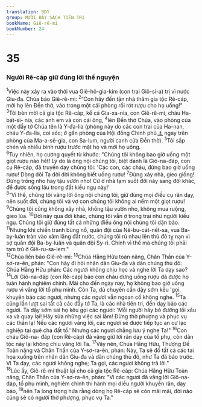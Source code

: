 ```yaml
---
translation: BDY
group: MƯỜI BẢY SÁCH TIÊN TRI
bookName: Giê-rê-mi 
bookNumber: 24
---
```


<div class="title"><h1>35</h1><h3>Người Rê-cáp giữ đúng lời thề nguyện</h3></div>
<span class="verse gie_35_1"><sup>1</sup>Việc này xảy ra vào thời vua Giê-hô-gia-kim (con trai Giô-si-a) trị vì nước Giu-đa. Chúa bảo Giê-rê-mi: </span>
<span class="verse gie_35_2"><sup>2</sup>“Con hãy đến tận nhà thăm gia tộc Rê-cáp, mời họ lên Đền thờ, vào trong một cái phòng rồi rót rượu cho họ uống!&#34;<br/></span>
<span class="verse gie_35_3"><sup>3</sup>Tôi bèn mời cả gia tộc Rê-cáp, kể cả Gia-xa-nia, con Giê-rê-mi, cháu Ha-bát-si- nia, các anh em và con cái ông, </span>
<span class="verse gie_35_4"><sup>4</sup>lên Đền thờ Chúa, vào phòng của một đầy tớ Chúa tên là Y-đa-lia (phòng này do các con trai của Ha-nan, cháu Y-đa-lia, coi sóc; ở gần phòng của Hội đồng Chính phủ,<a href="#" data-toggle="tooltip" data-placement="bottom" title="Ctd các quan lớn">⚓</a> ngay trên phòng của Ma-a-sê-gia, con Sa-lum, người canh cửa Đền thờ). </span>
<span class="verse gie_35_5"><sup>5</sup>Tôi sắp chén và nhiều bình rượu trước mặt họ và mời họ uống.<br/></span>
<span class="verse gie_35_6"><sup>6</sup>Tuy nhiên, họ cương quyết từ khước: &#34;Chúng tôi không bao giờ uống một giọt rượu nào hết! Lý do là ông nội chúng tôi, biệt danh là Giô-na-đáp, con cụ Rê-cáp, đã truyền dạy chúng tôi: &#39;Các con, các cháu, đừng bao giờ uống rượu! Dòng dõi Ta đời đời không biết uống rượu! </span>
<span class="verse gie_35_7"><sup>7</sup>Đừng xây nhà, gieo giống! Đừng trồng nho hay tậu vườn nho! Cứ ở nhà tạm suốt đời này sang đời khác, để được sống lâu trong đất kiều ngụ này!&#39;<br/></span>
<span class="verse gie_35_8"><sup>8</sup>“Vì thế, chúng tôi vâng lời ông nội chúng tôi, giữ đúng mọi điều cụ răn dạy, nên suốt đời, chúng tôi và vợ con chúng tôi không ai nếm một giọt rượu! </span>
<span class="verse gie_35_9"><sup>9</sup>Chúng tôi cũng không xây nhà, không tậu vườn nho, không mua ruộng, gieo lúa. </span>
<span class="verse gie_35_10"><sup>10</sup>Đời này qua đời khác, chúng tôi vẫn ở trong trại như người kiều ngụ. Chúng tôi giữ đúng tất cả những điều ông nội chúng tôi dặn bảo. </span>
<span class="verse gie_35_11"><sup>11</sup>Nhưng khi chiến tranh bùng nổ, quân đội của Nê-bu-cát-nết-sa, vua Ba-by-luân tràn vào xâm lăng đất nước, chúng tôi rủ nhau lên thủ đô tỵ nạn vì sợ quân đội Ba-by-luân và quân đội Sy-ri. Chính vì thế mà chúng tôi phải tạm trú ở Giê-ru-sa-lem.&#34;<br/></span>
<span class="verse gie_35_12"><sup>12</sup>Chúa liền bảo Giê-rê-mi: </span>
<span class="verse gie_35_13"><sup>13</sup>Chúa Hằng Hữu toàn năng, Chân Thần của Y-sơ-ra-ên, phán: &#34;Con hãy đi hỏi nhân dân Giu-đa và dân chúng thủ đô: Chúa Hằng Hữu phán: Các ngươi không chịu học và nghe lời Ta dạy sao? </span>
<span class="verse gie_35_14"><sup>14</sup>Lời Giô-na-đáp (con Rê-cáp) bảo con cháu đừng uống rượu đã được họ tuân hành nghiêm chỉnh. Mãi cho đến ngày nay, họ không bao giờ uống rượu vì vâng lời tổ phụ mình. Còn Ta, dù chuyên cần dậy sớm kêu &#39;gọi, khuyên bảo các ngươi, nhưng các ngươi vẫn ngoan cố không nghe. </span>
<span class="verse gie_35_15"><sup>15</sup>Ta cũng lần lượt sai tất cả các đầy tớ Ta, là các nhà tiên tri, đến dạy bảo các ngươi. Ta dậy sớm sai họ kêu gọi các ngươi: &#39;Mỗi người hãy bỏ đường lối xấu xa và quay lại! Hãy sửa những việc sai lầm! Đừng thờ phượng và phục vụ các thần lạ! Nếu các ngươi vâng lời, các ngươi sẽ được tiếp tục an cư lạc nghiệp tại quê cha đất tổ.&#39; Nhưng các ngươi chẳng lưu ý nghe Ta!&#34; </span>
<span class="verse gie_35_16"><sup>16</sup>Con cháu Giô-na- đáp (con Rê-cáp) đã vâng giữ lời răn dạy của tổ phụ, còn dân tộc này lại không chịu vâng lời Ta. </span>
<span class="verse gie_35_17"><sup>17</sup>Vậy nên, Chúa Hằng Hữu, Thượng Đế Toàn năng và Chân Thần của Y-sơ-ra-ên, phán: Này, Ta sẽ đổ tất cả các tai họa xuống trên nhân dân Giu-đa và dân chúng thủ đô, như Ta đã báo trước. Vì Ta dạy, các ngươi không nghe; Ta gọi, các ngươi không trả lời.&#34;<br/></span>
<span class="verse gie_35_18"><sup>18</sup>Lúc ấy, Giê-rê-mi thuật lại cho cả gia tộc Rê-cáp: Chúa Hằng Hữu Toàn năng, Chân Thần của Y-sơ-ra-ên, phán: &#34;Vì các ngươi đã vâng lời Giô-na-đáp, tổ phụ mình, nghiêm chỉnh thi hành mọi điều người khuyên răn, dạy bảo, </span>
<span class="verse gie_35_19"><sup>19</sup>nên Ta long trọng hứa rằng dòng họ Rê-cáp sẽ còn mãi mãi, đời nào cũng sẽ có người thờ phượng, phục vụ Ta.&#34;</span>

